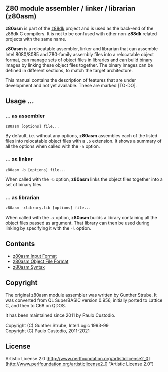 ## Z80 module assembler / linker / librarian (z80asm)

**z80asm** is part of the [z88dk](http://www.z88dk.org/) project and is used as the back-end of the z88dk C compilers. It is not to be confused with other non-**z88dk** related projects with the same name.

**z80asm** is a relocatable assembler, linker and librarian that can assemble Intel 8080/8085 and Z80-family assembly files into a relocatable object format, can manage sets of object files in libraries and can build binary images by linking these object files together. The binary images can be defined in different sections, to match the target architecture.

This manual contains the description of features that are under development and not yet available. These are marked [TO-DO].

## Usage ...

### ... as assembler

```
z80asm [options] file...
```

By default, i.e. without any options, **z80asm** assembles each of the listed files into relocatable object files with a ```.o``` extension. It shows a summary of all the options when called with the ```-h``` option.

### ... as linker

```
z80asm -b [options] file...
```

When called with the ```-b``` option, **z80asm** links the object files together into a set of binary files.

### ... as librarian

```
z80asm -xlibrary.lib [options] file...
```

When called with the ```-x``` option, **z80asm** builds a library containing all the object files passed as argument. That library can then be used during linking by specifying it with the ```-l``` option.

## Contents

* [z80asm Input Format](Tool-z80asm-input-format)
* [z80asm Object File Format](Tool-z80asm-object-file-format)
* [z80asm Syntax](Tool-z80asm-syntax)

## Copyright

The original z80asm module assembler was written by Gunther Strube. 
It was converted from QL SuperBASIC version 0.956, initially ported to Lattice C,
and then to C68 on QDOS.

It has been maintained since 2011 by Paulo Custodio.

Copyright (C) Gunther Strube, InterLogic 1993-99  
Copyright (C) Paulo Custodio, 2011-2021

## License

Artistic License 2.0 [http://www.perlfoundation.org/artisticlicense2_0](http://www.perlfoundation.org/artisticlicense2_0 "Artistic License 2.0")
